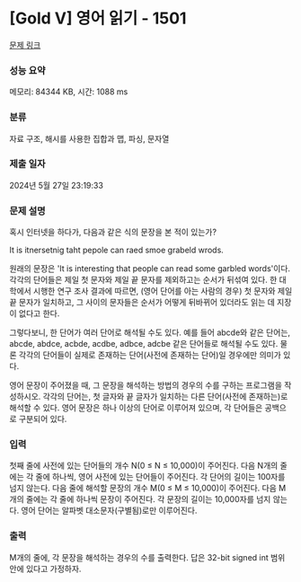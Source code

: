 # [Gold V] 영어 읽기 - 1501 

[문제 링크](https://www.acmicpc.net/problem/1501) 

### 성능 요약

메모리: 84344 KB, 시간: 1088 ms

### 분류

자료 구조, 해시를 사용한 집합과 맵, 파싱, 문자열

### 제출 일자

2024년 5월 27일 23:19:33

### 문제 설명

<p>혹시 인터넷을 하다가, 다음과 같은 식의 문장을 본 적이 있는가?</p>

<p>It is itnersetnig taht pepole can raed smoe grabeld wrods.</p>

<p>원래의 문장은 'It is interesting that people can read some garbled words'이다. 각각의 단어들은 제일 첫 문자와 제일 끝 문자를 제외하고는 순서가 뒤섞여 있다. 한 대학에서 시행한 연구 조사 결과에 따르면, (영어 단어를 아는 사람의 경우) 첫 문자와 제일 끝 문자가 일치하고, 그 사이의 문자들은 순서가 어떻게 뒤바뀌어 있더라도 읽는 데 지장이 없다고 한다.</p>

<p>그렇다보니, 한 단어가 여러 단어로 해석될 수도 있다. 예를 들어 abcde와 같은 단어는, abcde, abdce, acbde, acdbe, adbce, adcbe 같은 단어들로 해석될 수도 있다. 물론 각각의 단어들이 실제로 존재하는 단어(사전에 존재하는 단어)일 경우에만 의미가 있다.</p>

<p>영어 문장이 주어졌을 때, 그 문장을 해석하는 방법의 경우의 수를 구하는 프로그램을 작성하시오. 각각의 단어는, 첫 글자와 끝 글자가 일치하는 다른 단어(사전에 존재하는)로 해석할 수 있다. 영어 문장은 하나 이상의 단어로 이루어져 있으며, 각 단어들은 공백으로 구분되어 있다.</p>

### 입력 

 <p>첫째 줄에 사전에 있는 단어들의 개수 N(0 ≤ N ≤ 10,000)이 주어진다. 다음 N개의 줄에는 각 줄에 하나씩, 영어 사전에 있는 단어들이 주어진다. 각 단어의 길이는 100자를 넘지 않는다. 다음 줄에 해석할 문장의 개수 M(0 ≤ M ≤ 10,000)이 주어진다. 다음 M개의 줄에는 각 줄에 하나씩 문장이 주어진다. 각 문장의 길이는 10,000자를 넘지 않는다. 영어 단어는 알파벳 대소문자(구별됨)로만 이루어진다.</p>

### 출력 

 <p>M개의 줄에, 각 문장을 해석하는 경우의 수를 출력한다. 답은 32-bit signed int 범위 안에 있다고 가정하자.</p>

